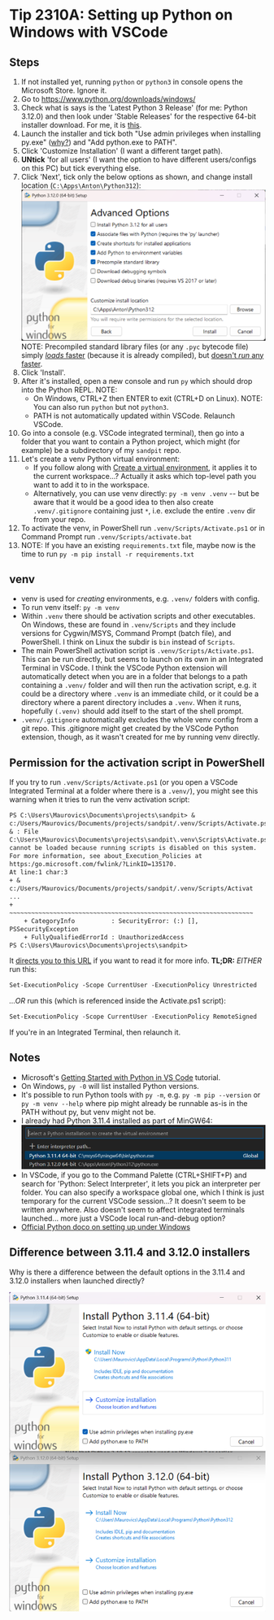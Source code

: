 # Tip 2310A: Setting up Python on Windows with VSCode

## Steps

1.  If not installed yet, running `python` or `python3` in console opens the Microsoft Store. Ignore it.
2.  Go to https://www.python.org/downloads/windows/
3.  Check what is says is the 'Latest Python 3 Release' (for me: Python 3.12.0) and then look under 'Stable Releases' for the respective 64-bit installer download. For me, it is [this](https://www.python.org/ftp/python/3.12.0/python-3.12.0-amd64.exe).
4.  Launch the installer and tick both "Use admin privileges when installing py.exe" ([why?](#difference-between-3114-and-3120-installers)) and "Add python.exe to PATH".
5.  Click 'Customize Installation' (I want a different target path).
6.  **UNtick** 'for all users' (I want the option to have different users/configs on this PC) but tick everything else.
7.  Click 'Next', tick only the below options as shown, and change install location (`C:\Apps\Anton\Python312`):
    ![Alt text](i/2310A-advanced-options.png)
    NOTE: Precompiled standard library files (or any `.pyc` bytecode file) simply [*loads* faster](https://stackoverflow.com/questions/16773362/why-is-the-running-of-pyc-files-not-faster-compared-to-py-files) (because it is already compiled), but [doesn't *run* any faster](https://docs.python.org/3/tutorial/modules.html#compiled-python-files).
8.  Click 'Install'.
9.  After it's installed, open a new console and run `py` which should drop into the Python REPL. NOTE:
    *   On Windows, CTRL+Z then ENTER to exit (CTRL+D on Linux). NOTE: You can also run `python` but not `python3`.
    *   PATH is not automatically updated within VSCode. Relaunch VSCode.
10. Go into a console (e.g. VSCode integrated terminal), then go into a folder that you want to contain a Python project, which might (for example) be a subdirectory of my `sandpit` repo.
11. Let's create a venv Python virtual environment:
    *   If you follow along with [Create a virtual environment](https://code.visualstudio.com/docs/python/python-tutorial#_create-a-virtual-environment), it applies it to the current workspace...? Actually it asks which top-level path you want to add it to in the workspace.
    *   Alternatively, you can use venv directly: `py -m venv .venv` -- but be aware that it would be a good idea to then also create `.venv/.gitignore` containing just `*`, i.e. exclude the entire `.venv` dir from your repo.
12. To activate the venv, in PowerShell run `.venv/Scripts/Activate.ps1` or in Command Prompt run `.venv/Scripts/activate.bat`
13. NOTE: If you have an existing `requirements.txt` file, maybe now is the time to run `py -m pip install -r requirements.txt`

[Getting Started with Python in VS Code]: https://code.visualstudio.com/docs/python/python-tutorial


## venv

*   venv is used for *creating* environments, e.g. `.venv/` folders with config.
*   To run venv itself: `py -m venv`
*   Within `.venv` there should be activation scripts and other executables. On Windows, these are found in `.venv/Scripts` and they include versions for Cygwin/MSYS, Command Prompt (batch file), and PowerShell. I think on Linux the subdir is `bin` instead of `Scripts`.
*   The main PowerShell activation script is `.venv/Scripts/Activate.ps1`. This can be run directly, but seems to launch on its own in an Integrated Terminal in VSCode. I think the VSCode Python extension will automatically detect when you are in a folder that belongs to a path containing a `.venv/` folder and will then run the activation script, e.g. it could be a directory where `.venv` is an immediate child, or it could be a directory where a parent directory includes a `.venv`. When it runs, hopefully `(.venv)` should add itself to the start of the shell prompt.
*   `.venv/.gitignore` automatically excludes the whole venv config from a git repo. This .gitignore might get created by the VSCode Python extension, though, as it wasn't created for me by running venv directly.

## Permission for the activation script in PowerShell

If you try to run `.venv/Scripts/Activate.ps1` (or you open a VSCode Integrated Terminal at a folder where there is a `.venv/`), you might see this warning when it tries to run the venv activation script:

```
PS C:\Users\Maurovics\Documents\projects\sandpit> & c:/Users/Maurovics/Documents/projects/sandpit/.venv/Scripts/Activate.ps1
& : File C:\Users\Maurovics\Documents\projects\sandpit\.venv\Scripts\Activate.ps1 cannot be loaded because running scripts is disabled on this system. For more information, see about_Execution_Policies at https:/go.microsoft.com/fwlink/?LinkID=135170.
At line:1 char:3
+ & c:/Users/Maurovics/Documents/projects/sandpit/.venv/Scripts/Activat ...
+   ~~~~~~~~~~~~~~~~~~~~~~~~~~~~~~~~~~~~~~~~~~~~~~~~~~~~~~~~~~~~~~~~~~~
    + CategoryInfo          : SecurityError: (:) [], PSSecurityException
    + FullyQualifiedErrorId : UnauthorizedAccess
PS C:\Users\Maurovics\Documents\projects\sandpit> 
```

It [directs you to this URL](https://go.microsoft.com/fwlink/?LinkID=135170) if you want to read it for more info. **TL;DR:** *EITHER* run this:

```ps
Set-ExecutionPolicy -Scope CurrentUser -ExecutionPolicy Unrestricted
```

*...OR* run this (which is referenced inside the Activate.ps1 script):

```ps
Set-ExecutionPolicy -Scope CurrentUser -ExecutionPolicy RemoteSigned
```

If you're in an Integrated Terminal, then relaunch it.


## Notes

*   Microsoft's [Getting Started with Python in VS Code] tutorial.
*   On Windows, `py -0` will list installed Python versions.
*   It's possible to run Python tools with `py -m`, e.g. `py -m pip --version` or `py -m venv --help` where pip might already be runnable as-is in the PATH without py, but venv might not be.
*   I already had Python 3.11.4 installed as part of MinGW64:
    ![VSCode Command Palette during venv setup showing two Pythons already installed](i/2310A-python-mingw64.png)
*   In VSCode, if you go to the Command Palette (CTRL+SHIFT+P) and search for 'Python: Select Interpreter', it lets you pick an interpreter per folder. You can also specify a workspace global one, which I think is just temporary for the current VSCode session...? It doesn't seem to be written anywhere. Also doesn't seem to affect integrated terminals launched... more just a VSCode local run-and-debug option?
*   [Official Python doco on setting up under Windows](https://docs.python.org/3.12/using/windows.html)


## Difference between 3.11.4 and 3.12.0 installers

Why is there a difference between the default options in the 3.11.4 and 3.12.0 installers when launched directly?

![Installer differences between Python 3.11.4 and 3.12.0](i/2310A-installer-difference.png)


